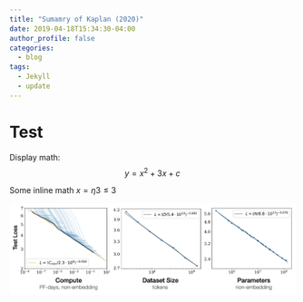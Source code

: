 ```yaml
---
title: "Sumamry of Kaplan (2020)"
date: 2019-04-18T15:34:30-04:00
author_profile: false
categories:
  - blog
tags:
  - Jekyll
  - update
---
```

# Test
Display math:
$$
y = x^2 + 3x + c
$$

Some inline math $x=\eta 3 \leq 3$

![Figure 1.](../assets/images/Kaplan(2020)-Figure1.png)